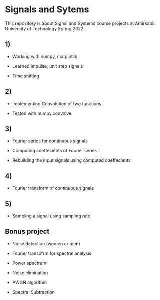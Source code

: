 # Signals and Sytems

This repository is about Signal and Systems course projects at Amirkabir University of Technology Spring 2022.

## 1)

- Working with numpy, matplotlib

- Learned impulse, unit step signals

- Time shifting

## 2)

- Implementing Convolution of two functions

- Tested with numpy.convolve

## 3)

- Fourier series for continuous signals

- Computing coeffecients of Fourier series

- Rebuilding the input signals using computed coeffecients

## 4)

- Fourier transform of continuous signals

## 5)

- Sampling a signal using sampling rate

## Bonus project

- Noise detection (women or men)

- Fourier transofrm for spectral analysis

- Power spectrum

- Noise elimination

- AWGN algorithm

- Spectral Subtraction

